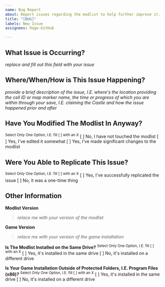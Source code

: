 ```yaml
---
name: Bug Report
about: Report issues regarding the modlist to help further improve it.
title: "[BUG]"
labels: New Issue
assignees: Rage-GitHub

---
```


## What Issue is Occurring?
*replace and fill out this field with your issue*

## Where/When/How is This Issue Happening?
*provide a brief description of the issue, I.E. where's the location providing the cell ID or map marker name, the time or progress of which you are within through your save, I.E. claiming the Castle and how the issue happened prior and after*

## Have You Modified The Modlist In Anyway?
<sup>Select Only One Option, I.E. fill [ ] with an X</sup>
[ ] No, I have not touched the modlist
[ ] Yes, I've edited it somewhat
[ ] Yes, I've made significant changes to the modlist

## Were You Able to Replicate This Issue?
<sup>Select Only One Option, I.E. fill [ ] with an X</sup>
[ ] Yes, I've successfully replicated the issue
[ ] No, it was a one-time thing

## Other Information
**Modlist Version**
> *relace me with your version of the modlist*

**Game Version**
> *relace me with your version of the game installation*

**Is The Modlist Installed on the Same Drive?**
<sup>Select Only One Option, I.E. fill [ ] with an X</sup>
[ ] Yes, it's installed in the same drive
[ ] No, it's installed on a different drive

**Is Your Game Installation Outside of Protected Folders, I.E. Program Files (x86)?**
<sup>Select Only One Option, I.E. fill [ ] with an X</sup>
[ ] Yes, it's installed in the same drive
[ ] No, it's installed on a different drive
